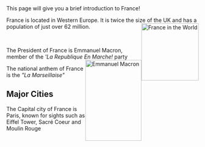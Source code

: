 <body> This page will give you a brief introduction to France! 
<p> France is located in Western Europe. It is twice the size of the UK and has a population of just over 62 million.
<img src="https://upload.wikimedia.org/wikipedia/commons/thumb/a/a4/EU-France_%28orthographic_projection%29.svg/440px-EU-France_%28orthographic_projection%29.svg.png" alt="France in the World" style="float:right" width="150" height="150" >  </p>
<br>
  <p> The President of France is Emmanuel Macron, member of the <i>'La Republique En Marche! </i> party  <img src=" https://upload.wikimedia.org/wikipedia/commons/f/f4/Emmanuel_Macron_in_2019.jpg" alt="Emmanuel Macron" style="float:right" width="147" height="211.5" >
    <br>
  <p> The national anthem of France is the <i> "La Marseillaise" </i> 
  <h2> Major Cities </h2>
<p> The Capital city of France is Paris, known for sights such as Eiffel Tower, Sacré Coeur and Moulin Rouge
  
